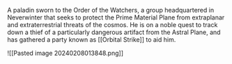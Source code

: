 A paladin sworn to the Order of the Watchers, a group headquartered in Neverwinter that seeks to protect the Prime Material Plane from extraplanar and extraterrestrial threats of the cosmos. He is on a noble quest to track down a thief of a particularly dangerous artifact from the Astral Plane, and has gathered a party known as [[Orbital Strike]] to aid him.

![[Pasted image 20240208013848.png]]